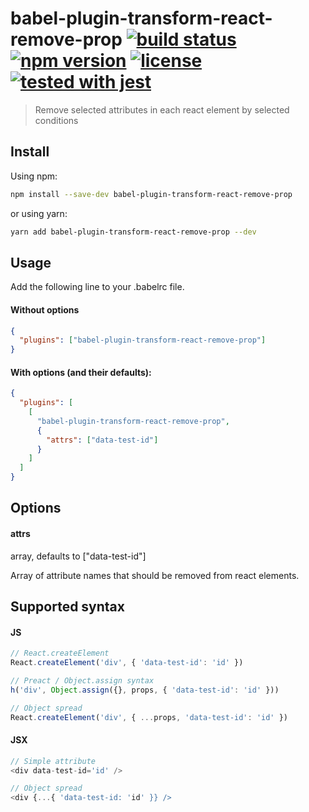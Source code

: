 # babel-plugin-transform-react-remove-prop [![build status](https://travis-ci.org/maxsbelt/babel-plugin-transform-react-remove-prop.svg?branch=master)](https://travis-ci.org/maxsbelt/babel-plugin-transform-react-remove-prop) [![npm version](https://img.shields.io/npm/v/babel-plugin-transform-react-remove-prop.svg?style=flat-square)](https://www.npmjs.com/package/babel-plugin-transform-react-remove-prop) [![license](https://img.shields.io/badge/License-MIT-yellow.svg)](https://opensource.org/licenses/MIT) [![tested with jest](https://img.shields.io/badge/tested_with-jest-99424f.svg)](https://github.com/facebook/jest)

> Remove selected attributes in each react element by selected conditions

## Install

Using npm:

```sh
npm install --save-dev babel-plugin-transform-react-remove-prop
```

or using yarn:

```sh
yarn add babel-plugin-transform-react-remove-prop --dev
```

## Usage

Add the following line to your .babelrc file.

#### Without options

```json
{
  "plugins": ["babel-plugin-transform-react-remove-prop"]
}
```

#### With options (and their defaults):

```json
{
  "plugins": [
    [
      "babel-plugin-transform-react-remove-prop",
      {
        "attrs": ["data-test-id"]
      }
    ]
  ]
}
```

## Options

#### attrs

array, defaults to ["data-test-id"]

Array of attribute names that should be removed from react elements.


## Supported syntax

#### JS

```js
// React.createElement
React.createElement('div', { 'data-test-id': 'id' })

// Preact / Object.assign syntax
h('div', Object.assign({}, props, { 'data-test-id': 'id' }))

// Object spread
React.createElement('div', { ...props, 'data-test-id': 'id' })
```

#### JSX

```js
// Simple attribute
<div data-test-id='id' />

// Object spread
<div {...{ 'data-test-id: 'id' }} />
```
